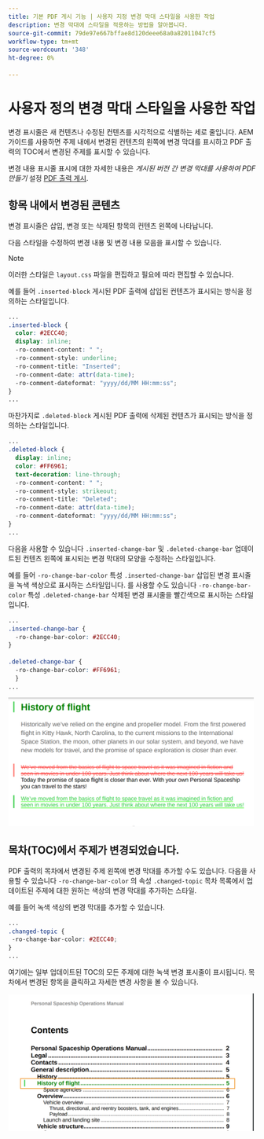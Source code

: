 ```yaml
---
title: 기본 PDF 게시 기능 | 사용자 지정 변경 막대 스타일을 사용한 작업
description: 변경 막대에 스타일을 적용하는 방법을 알아봅니다.
source-git-commit: 79de97e667bffae8d120deee68a0a82011047cf5
workflow-type: tm+mt
source-wordcount: '348'
ht-degree: 0%

---
```


# 사용자 정의 변경 막대 스타일을 사용한 작업

변경 표시줄은 새 컨텐츠나 수정된 컨텐츠를 시각적으로 식별하는 세로 줄입니다. AEM 가이드를 사용하면 주제 내에서 변경된 컨텐츠의 왼쪽에 변경 막대를 표시하고 PDF 출력의 TOC에서 변경된 주제를 표시할 수 있습니다.

변경 내용 표시줄 표시에 대한 자세한 내용은 *게시된 버전 간 변경 막대를 사용하여 PDF 만들기* 설정
[PDF 출력 게시](../web-editor/native-pdf-web-editor.md).

## 항목 내에서 변경된 콘텐츠

변경 표시줄은 삽입, 변경 또는 삭제된 항목의 컨텐츠 왼쪽에 나타납니다.

다음 스타일을 수정하여 변경 내용 및 변경 내용 모음을 표시할 수 있습니다.


>[!NOTE]
>
>이러한 스타일은 `layout.css` 파일을 편집하고 필요에 따라 편집할 수 있습니다.

예를 들어 `.inserted-block` 게시된 PDF 출력에 삽입된 컨텐츠가 표시되는 방식을 정의하는 스타일입니다.


```css
...
.inserted-block { 
  color: #2ECC40; 
  display: inline; 
  -ro-comment-content: " "; 
  -ro-comment-style: underline; 
  -ro-comment-title: "Inserted"; 
  -ro-comment-date: attr(data-time); 
  -ro-comment-dateformat: "yyyy/dd/MM HH:mm:ss"; 
} 
...
```

마찬가지로 `.deleted-block` 게시된 PDF 출력에 삭제된 컨텐츠가 표시되는 방식을 정의하는 스타일입니다.

```css
...
.deleted-block { 
  display: inline; 
  color: #FF6961; 
  text-decoration: line-through; 
  -ro-comment-content: " "; 
  -ro-comment-style: strikeout; 
  -ro-comment-title: "Deleted"; 
  -ro-comment-date: attr(data-time); 
  -ro-comment-dateformat: "yyyy/dd/MM HH:mm:ss"; 
} 
...
```

다음을 사용할 수 있습니다 `.inserted-change-bar` 및 `.deleted-change-bar` 업데이트된 컨텐츠 왼쪽에 표시되는 변경 막대의 모양을 수정하는 스타일입니다.

예를 들어 `-ro-change-bar-color` 특성 `.inserted-change-bar` 삽입된 변경 표시줄을 녹색 색상으로 표시하는 스타일입니다. 를 사용할 수도 있습니다 `-ro-change-bar-color` 특성 `.deleted-change-bar` 삭제된 변경 표시줄을 빨간색으로 표시하는 스타일입니다.

```css
...
.inserted-change-bar { 
  -ro-change-bar-color: #2ECC40; 
} 

.deleted-change-bar { 
  -ro-change-bar-color: #FF6961; 
  } 
...
```

<img src="./assets/changed-bar-content.png" alt="막대 주제 컨텐츠가 변경되었습니다." width="500">

## 목차(TOC)에서 주제가 변경되었습니다.

PDF 출력의 목차에서 변경된 주제 왼쪽에 변경 막대를 추가할 수도 있습니다. 다음을 사용할 수 있습니다 `-ro-change-bar-color` 의 속성 `.changed-topic` 목차 목록에서 업데이트된 주제에 대한 원하는 색상의 변경 막대를 추가하는 스타일.

예를 들어 녹색 색상의 변경 막대를 추가할 수 있습니다.

```css
...
.changed-topic { 
 -ro-change-bar-color: #2ECC40; 
}  
...
```


여기에는 일부 업데이트된 TOC의 모든 주제에 대한 녹색 변경 표시줄이 표시됩니다. 목차에서 변경된 항목을 클릭하고 자세한 변경 사항을 볼 수 있습니다.

<img src="./assets/changed-bar-TOC.png" alt="막대 목차가 변경됨" width="500">
